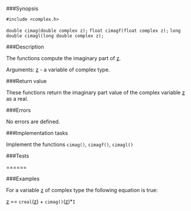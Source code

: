 ###Synopsis

`#include <complex.h>`

`double cimag(double complex z);`
`float cimagf(float complex z);`
`long double cimagl(long double complex z);`

###Description

The functions compute the imaginary part of <u>z</u>.

Arguments:
<u>z</u> - a variable of complex type.

###Return value

These functions return the imaginary part value of the complex variable <u>z</u> as a real.

###Errors

No errors are defined.

###Implementation tasks

Implement the functions `cimag()`, `cimagf()`, `cimagl()` 

###Tests

======

###Examples

For a variable <u>z</u> of complex type the following equation is true:

<u>z</u> == `creal`(<u>z</u>) + `cimag()`(<u>z</u>)*`I`


